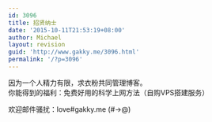```yaml
---
id: 3096
title: 招贤纳士
date: '2015-10-11T21:53:19+08:00'
author: Michael
layout: revision
guid: 'http://www.gakky.me/3096.html'
permalink: '/?p=3096'
---
```


因为一个人精力有限，求衣粉共同管理博客。  
你能得到的福利：免费好用的科学上网方法（自购VPS搭建服务）

欢迎邮件骚扰：love#gakky.me (#-&gt;@)